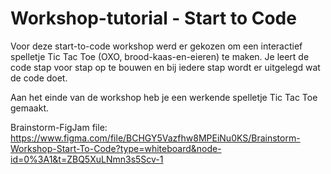 # Workshop-tutorial - Start to Code

Voor deze start-to-code workshop werd er gekozen om een interactief spelletje Tic Tac Toe (OXO, brood-kaas-en-eieren) te maken.
Je leert de code stap voor stap op te bouwen en bij iedere stap wordt er uitgelegd wat de code doet.

Aan het einde van de workshop heb je een werkende spelletje Tic Tac Toe gemaakt.

Brainstorm-FigJam file: https://www.figma.com/file/BCHGY5Vazfhw8MPEiNu0KS/Brainstorm-Workshop-Start-To-Code?type=whiteboard&node-id=0%3A1&t=ZBQ5XuLNmn3s5Scv-1